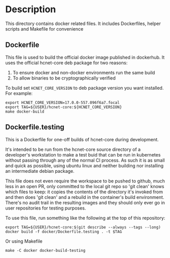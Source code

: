 # Description

This directory contains docker related files. It includes Dockerfiles,
helper scripts and Makefile for convenience

## Dockerfile

This file is used to build the official docker image published in dockerhub.
It uses the official hcnet-core deb package for two reasons:
1. To ensure docker and non-docker environments run the same build
2. To allow binaries to be cryptographically verified

To build set `HCNET_CORE_VERSION` to deb package version you want installed.
For example:
```
export HCNET_CORE_VERSION=17.0.0-557.096f6a7.focal
export TAG=${USER}/hcnet-core:${HCNET_CORE_VERSION}
make docker-build
```

## Dockerfile.testing

This is a Dockerfile for one-off builds of hcnet-core during development.

It's intended to be run from the hcnet-core source directory of a
developer's workstation to make a test buid that can be run in kubernetes
without passing through any of the normal CI process. As such it is as small
and quick as possible, using ubuntu linux and neither building nor installing
an intermediate debian package.

This file does not even require the workspace to be pushed to github, much
less in an open PR, only committed to the local git repo so 'git clean' knows
which files to keep: it copies the contents of the directory it's invoked from
and then does 'git clean' and a rebuild in the container's build environment.
There's no audit trail in the resulting images and they should only ever go in
user repositories for testing purposes.

To use this file, run something like the following at the top of this repository:
```
export TAG=${USER}/hcnet-core:$(git describe --always --tags --long)
docker build -f docker/Dockerfile.testing . -t $TAG
```

Or using Makefile
```
make -C docker docker-build-testing
```

